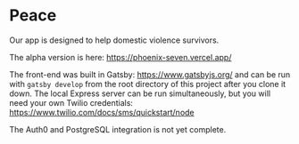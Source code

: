 <h1>Peace</h1>

Our app is designed to help domestic violence survivors.

The alpha version is here: https://phoenix-seven.vercel.app/

The front-end was built in Gatsby: https://www.gatsbyjs.org/ and can be run with `gatsby develop` from the root directory of this project after you clone it down.
The local Express server can be run simultaneously, but you will need your own Twilio credentials: https://www.twilio.com/docs/sms/quickstart/node

The Auth0 and PostgreSQL integration is not yet complete.
